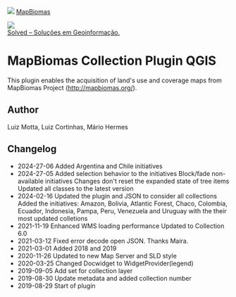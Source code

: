<!-- mapbiomas-->
[mapbiomas_logo]: https://k6f2r3a6.stackpathcdn.com/wp-content/uploads/2018/04/C%C3%B3pia-de-mapbiomas_IV%C6%92_a-01.png

![][mapbiomas_logo]
[MapBiomas](http://mapbiomas.org/)

<!-- Solved logo -->
[solved_logo]: https://solved.eco.br/wp-content/uploads/2017/10/LOGO-e1508272263303.png

![][solved_logo]  
[ Solved – Soluções em Geoinformação.](https://solved.eco.br/)


# MapBiomas Collection Plugin QGIS

This plugin enables the acquisition of land's use and coverage maps from MapBiomas Project (http://mapbiomas.org/).

## Author
Luiz Motta, Luiz Cortinhas, Mário Hermes

## Changelog
- 2024-27-06
Added Argentina and Chile initiatives
- 2024-27-05
Added selection behavior to the initiatives
Block/fade non-available initiatives
Changes don't reset the expanded state of tree items
Updated all classes to the latest version 
- 2024-02-16
Updated the plugin and JSON to consider all collections  
Added the initiatives: Amazon, Bolivia, Atlantic Forest, Chaco, Colombia, Ecuador, Indonesia, Pampa, Peru, Venezuela and Uruguay with the their most updated colletions
- 2021-11-19
Enhanced WMS loading performance
Updated to Collection 6.0
- 2021-03-12
Fixed error decode open JSON. Thanks Maira.
- 2021-03-01
Added 2018 and 2019
- 2020-11-26
Updated to new Map Server and SLD style
- 2020-03-25
Changed Docwidget to WidgetProvider(legend)
- 2019-09-05
Add set for collection layer
- 2019-08-30
Update metadata and added collection number
- 2019-08-29
Start of plugin
